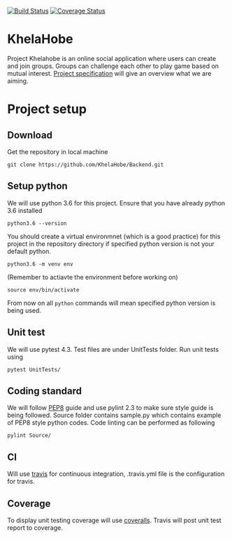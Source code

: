 [![Build Status](https://travis-ci.com/KhelaHobe/Backend.svg?branch=master)](https://travis-ci.com/KhelaHobe/Backend)
[![Coverage Status](https://coveralls.io/repos/github/KhelaHobe/Backend/badge.svg?branch=master)](https://coveralls.io/github/KhelaHobe/Backend?branch=master)
# KhelaHobe
Project Khelahobe is an online social application where users can create and join groups. Groups can challenge each other to play game based on mutual interest. [Project specification](https://paper.dropbox.com/doc/Project-KhelaHobe-Spec--AYqL9fIkEkW6XGPeSIDcxh~bAQ-FKa0RW5evbVd96nvyTAb8) will give an overview what we are aiming.

# Project setup

## Download
Get the repository in local machine

`git clone https://github.com/KhelaHobe/Backend.git`

## Setup python
We will use python 3.6 for this project. Ensure that you have already python 3.6 installed

`python3.6 --version`

You should create a virtual environmnet (which is a good practice) for this project in the repository directory if specified python version is not your default python.

`python3.6 -m venv env`

(Remember to actiavte the environment before working on)

`source env/bin/activate`

From now on all `python` commands will mean specified python version is being used.

## Unit test
We will use pytest 4.3. Test files are under UnitTests folder. Run unit tests using 

`pytest UnitTests/`

## Coding standard
We will follow [PEP8](https://www.python.org/dev/peps/pep-0008/) guide and use pylint 2.3 to make sure style guide is being followed. Source folder contains sample.py which contains example of PEP8 style python codes. Code linting can be performed as following

`pylint Source/`

## CI
Will use [travis](https://travis-ci.com/KhelaHobe/Backend) for continuous integration, .travis.yml file is the configuration for travis.

## Coverage
To display unit testing coverage will use [coveralls](https://coveralls.io/github/KhelaHobe/Backend). Travis will post unit test report to coverage.
